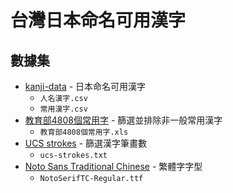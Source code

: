 # 台灣日本命名可用漢字

## 數據集

- [kanji-data](https://github.com/mimneko/kanji-data) - 日本命名可用漢字
  - `人名漢字.csv`
  - `常用漢字.csv`
- [教育部4808個常用字](https://ws.moe.edu.tw/001/Upload/6/relfile/7856/42276/31104e65-ead1-4320-b6c6-d0f444296a7e.pdf) - 篩選並排除非一般常用漢字
  - `教育部4808個常用字.xls`
- [UCS strokes](https://github.com/cjkvi/cjkvi-ids/) - 篩選漢字筆畫數
  - `ucs-strokes.txt`
- [Noto Sans Traditional Chinese](https://fonts.google.com/noto/specimen/Noto+Sans+TC) - 繁體字字型
  - `NotoSerifTC-Regular.ttf`
